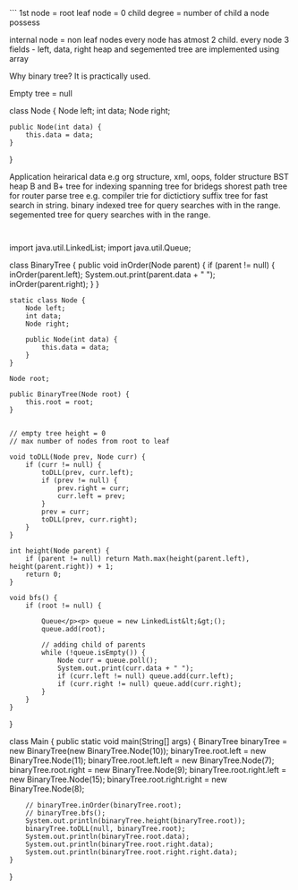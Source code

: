 <p>```
1st node  = root
leaf node = 0 child
degree = number of child a node possess

internal node = non leaf nodes
every node has atmost 2 child.
every node 3 fields - left, data, right
heap and segemented tree are implemented using array

Why binary tree?
It is practically used.

Empty tree = null

class Node {
    Node left;
    int data;
    Node right;

    public Node(int data) {
        this.data = data;
    }
}

Application
heirarical data e.g org structure, xml, oops, folder structure
BST
heap
B and B+ tree for indexing
spanning tree for bridegs
shorest path tree for router
parse tree e.g. compiler
trie for dictictiory
suffix tree for fast search in string.
binary indexed tree for query searches with in the range.
segemented tree for query searches with in the range.

```


```

import java.util.LinkedList;
import java.util.Queue;

class BinaryTree {
    public void inOrder(Node parent) {
        if (parent != null) {
            inOrder(parent.left);
            System.out.print(parent.data + " ");
            inOrder(parent.right);
        }
    }

    static class Node {
        Node left;
        int data;
        Node right;

        public Node(int data) {
            this.data = data;
        }
    }

    Node root;

    public BinaryTree(Node root) {
        this.root = root;
    }


    // empty tree height = 0
    // max number of nodes from root to leaf

    void toDLL(Node prev, Node curr) {
        if (curr != null) {
            toDLL(prev, curr.left);
            if (prev != null) {
                prev.right = curr;
                curr.left = prev;
            }
            prev = curr;
            toDLL(prev, curr.right);
        }
    }

    int height(Node parent) {
        if (parent != null) return Math.max(height(parent.left), height(parent.right)) + 1;
        return 0;
    }

    void bfs() {
        if (root != null) {

            Queue</p><p> queue = new LinkedList&lt;&gt;();
            queue.add(root);

            // adding child of parents
            while (!queue.isEmpty()) {
                Node curr = queue.poll();
                System.out.print(curr.data + " ");
                if (curr.left != null) queue.add(curr.left);
                if (curr.right != null) queue.add(curr.right);
            }
        }
    }
}

class Main {
    public static void main(String[] args) {
        BinaryTree binaryTree = new BinaryTree(new BinaryTree.Node(10));
        binaryTree.root.left = new BinaryTree.Node(11);
        binaryTree.root.left.left = new BinaryTree.Node(7);
        binaryTree.root.right = new BinaryTree.Node(9);
        binaryTree.root.right.left = new BinaryTree.Node(15);
        binaryTree.root.right.right = new BinaryTree.Node(8);

        // binaryTree.inOrder(binaryTree.root);
        // binaryTree.bfs();
        System.out.println(binaryTree.height(binaryTree.root));
        binaryTree.toDLL(null, binaryTree.root);
        System.out.println(binaryTree.root.data);
        System.out.println(binaryTree.root.right.data);
        System.out.println(binaryTree.root.right.right.data);
    }
}

```</p>